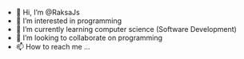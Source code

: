 - 👋 Hi, I’m @RaksaJs
- 👀 I’m interested in programming
- 🌱 I’m currently learning computer science (Software Development)
- 💞️ I’m looking to collaborate on programming
- 📫 How to reach me ...

<!---
RaksaJs/RaksaJs is a ✨ special ✨ repository because its `README.md` (this file) appears on your GitHub profile.
You can click the Preview link to take a look at your changes.
--->
